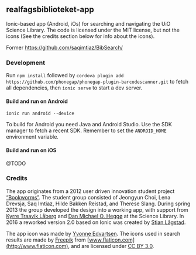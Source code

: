 ## realfagsbiblioteket-app

Ionic-based app (Android, iOs) for searching and navigating the UiO Science Library. The code is licensed under the MIT license, but not the icons (See the credits section below for info about the icons).

Former https://github.com/saqimtiaz/BibSearch/

### Development

Run `npm install` followed by `cordova plugin add https://github.com/phonegap/phonegap-plugin-barcodescanner.git` to fetch all dependencies, then `ionic serve` to start a dev server.

#### Build and run on Android

`ionic run android --device`

To build for Android you need Java and Android Studio. Use the SDK manager to fetch a recent SDK. Remember to set the `ANDROID_HOME` environment variable.

#### Build and run on iOS

@TODO

### Credits

The app originates from a 2012 user driven innovation student project [“Bookworms”](http://www.uio.no/studier/emner/matnat/ifi/INF2260/h12/projects/library-projects/Bookworms/). The student group consisted of Jeongyun Choi, Lena Drevsjø, Saq Imtiaz, Hilde Bakken Reistad, and Therese Slang. During spring 2013 the group developed the design into a working app, with support from [Kyrre Traavik Låberg](https://github.com/kyrretl) and [Dan Michael O. Heggø](https://github.com/danmichaelo) at the Science Library. In 2016 a reworked version 2.0 based on Ionic was created by [Stian Lågstad](https://github.com/stianlagstad).

The app icon was made by [Yvonne Edvartsen](https://github.com/trekkoppmus). The icons used in search results are made by [Freepik](http://www.freepik.com) from [www.flaticon.com](http://www.flaticon.com), and are licensed under [CC BY 3.0](http://creativecommons.org/licenses/by/3.0/).